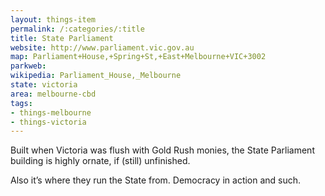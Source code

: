 ```yaml
---
layout: things-item
permalink: /:categories/:title
title: State Parliament
website: http://www.parliament.vic.gov.au
map: Parliament+House,+Spring+St,+East+Melbourne+VIC+3002
parkweb: 
wikipedia: Parliament_House,_Melbourne
state: victoria
area: melbourne-cbd
tags:
- things-melbourne
- things-victoria
---
```

Built when Victoria was flush with Gold Rush monies, the State Parliament building is highly ornate, if (still) unfinished.

Also it’s where they run the State from. Democracy in action and such.
